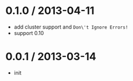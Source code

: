 
0.1.0 / 2013-04-11 
==================

  * add cluster support and `Don\'t Ignore Errors!`
  * support 0.10

0.0.1 / 2013-03-14 
==================

  * init
